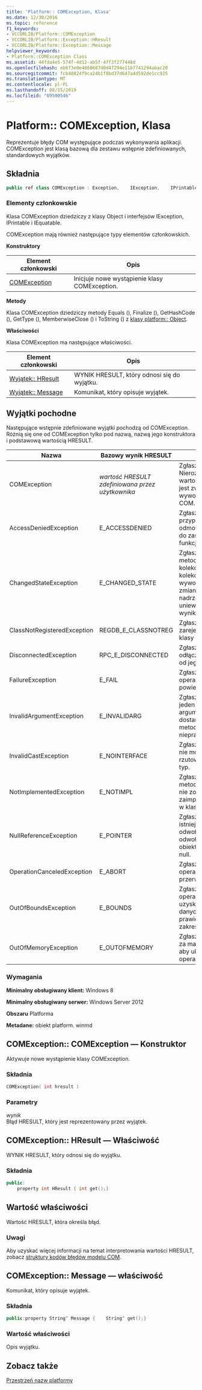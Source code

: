 ```yaml
---
title: 'Platform:: COMException, Klasa'
ms.date: 12/30/2016
ms.topic: reference
f1_keywords:
- VCCORLIB/Platform::COMException
- VCCORLIB/Platform::Exception::HResult
- VCCORLIB/Platform::Exception::Message
helpviewer_keywords:
- Platform::COMException Class
ms.assetid: 44fda4e5-574f-4d12-ab5f-4ff3f277448d
ms.openlocfilehash: eb6f3e0e4860687d0d47294e11b7741294abac20
ms.sourcegitcommit: fcb48824f9ca24b1f8bd37d647a4d592de1cc925
ms.translationtype: MT
ms.contentlocale: pl-PL
ms.lasthandoff: 08/15/2019
ms.locfileid: "69500546"
---
```

# <a name="platformcomexception-class"></a>Platform:: COMException, Klasa

Reprezentuje błędy COM występujące podczas wykonywania aplikacji. COMException jest klasą bazową dla zestawu wstępnie zdefiniowanych, standardowych wyjątków.

## <a name="syntax"></a>Składnia

```cpp
public ref class COMException : Exception,    IException,    IPrintable,    IEquatable
```

### <a name="members"></a>Elementy członkowskie

Klasa COMException dziedziczy z klasy Object i interfejsów IException, IPrintable i IEquatable.

COMException mają również następujące typy elementów członkowskich.

**Konstruktory**

|Element członkowski|Opis|
|------------|-----------------|
|[COMException](#ctor)|Inicjuje nowe wystąpienie klasy COMException.|

**Metody**

Klasa COMException dziedziczy metody Equals (), Finalize (), GetHashCode (), GetType (), MemberwiseClose () i ToString () z [klasy platform:: Object](../cppcx/platform-object-class.md).

**Właściwości**

Klasa COMException ma następujące właściwości.

|Element członkowski|Opis|
|------------|-----------------|
|[Wyjątek:: HResult](#hresult)|WYNIK HRESULT, który odnosi się do wyjątku.|
|[Wyjątek:: Message](#message)|Komunikat, który opisuje wyjątek.|

## <a name="derived-exceptions"></a>Wyjątki pochodne

Następujące wstępnie zdefiniowane wyjątki pochodzą od COMException. Różnią się one od COMException tylko pod nazwą, nazwą jego konstruktora i podstawową wartością HRESULT.

|Nazwa|Bazowy wynik HRESULT|Opis|
|----------|------------------------|-----------------|
|COMException|*wartość HRESULT zdefiniowana przez użytkownika*|Zgłaszany, gdy Nierozpoznana wartość HRESULT jest zwracana z wywołania metody COM.|
|AccessDeniedException|E_ACCESSDENIED|Zgłaszany w przypadku odmowy dostępu do zasobu lub funkcji.|
|ChangedStateException|E_CHANGED_STATE|Zgłaszany, gdy metody iteratora kolekcji lub widok kolekcji są wywoływane po zmianie kolekcji nadrzędnej, unieważnienie wyników metody.|
|ClassNotRegisteredException|REGDB_E_CLASSNOTREG|Zgłaszany, gdy nie zarejestrowano klasy COM.|
|DisconnectedException|RPC_E_DISCONNECTED|Zgłaszane po odłączeniu obiektu od jego klientów.|
|FailureException|E_FAIL|Zgłaszany, gdy operacja nie powiedzie się.|
|InvalidArgumentException|E_INVALIDARG|Zgłaszany, gdy jeden z argumentów dostarczonych do metody jest nieprawidłowy.|
|InvalidCastException|E_NOINTERFACE|Zgłaszany, gdy typ nie może być rzutowany na inny typ.|
|NotImplementedException|E_NOTIMPL|Zgłaszany, jeśli metoda interfejsu nie została zaimplementowana w klasie.|
|NullReferenceException|E_POINTER|Zgłaszany, gdy istnieje próba odwołująca się do odwołania do obiektu o wartości null.|
|OperationCanceledException|E_ABORT|Zgłaszany, gdy operacja zostanie przerwana.|
|OutOfBoundsException|E_BOUNDS|Zgłaszany, gdy operacja próbuje uzyskać dostęp do danych poza prawidłowym zakresem.|
|OutOfMemoryException|E_OUTOFMEMORY|Zgłaszany, gdy jest za mało pamięci, aby ukończyć operację.|

### <a name="requirements"></a>Wymagania

**Minimalny obsługiwany klient:** Windows 8

**Minimalny obsługiwany serwer:** Windows Server 2012

**Obszaru** Platforma

**Metadane:** obiekt platform. winmd

## <a name="ctor"></a>COMException:: COMException — Konstruktor

Aktywuje nowe wystąpienie klasy COMException.

### <a name="syntax"></a>Składnia

```cpp
COMException( int hresult )
```

### <a name="parameters"></a>Parametry

*wynik*<br/>
Błąd HRESULT, który jest reprezentowany przez wyjątek.

## <a name="hresult"></a>COMException:: HResult — Właściwość

WYNIK HRESULT, który odnosi się do wyjątku.

### <a name="syntax"></a>Składnia

```cpp
public:
    property int HResult { int get();}
```

## <a name="property-value"></a>Wartość właściwości

Wartość HRESULT, która określa błąd.

### <a name="remarks"></a>Uwagi

Aby uzyskać więcej informacji na temat interpretowania wartości HRESULT, zobacz [struktury kodów błędów modelu COM](/windows/win32/com/structure-of-com-error-codes).

## <a name="message"></a>COMException:: Message — właściwość

Komunikat, który opisuje wyjątek.

### <a name="syntax"></a>Składnia

```cpp
public:property String^ Message {    String^ get();}
```

### <a name="property-value"></a>Wartość właściwości

Opis wyjątku.

## <a name="see-also"></a>Zobacz także

[Przestrzeń nazw platformy](../cppcx/platform-namespace-c-cx.md)
